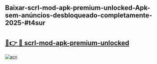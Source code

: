 ## Baixar-scrl-mod-apk-premium-unlocked-Apk-sem-anúncios-desbloqueado-completamente-2025-#t4sur

# <h2><a href="https://ainizakaria.my?title=scrl-mod-apk-premium-unlocked&ref=22M">🔗👉 🔴 scrl-mod-apk-premium-unlocked</a></h2>

[![acn](https://github.com/user-attachments/assets/0f9c940e-d8b0-45ae-aac7-cd30a18b3e1c)](https://ainizakaria.my?title=scrl-mod-apk-premium-unlocked&ref=22M)

